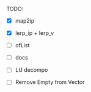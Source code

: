TODO:
- [x] map2ip
- [x] lerp_ip + lerp_v
- [ ] ofList
- [ ] docs
- [ ] LU decompo
- [ ] Remove Empty from Vector

